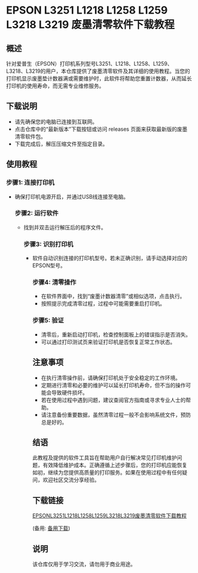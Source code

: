 # EPSON L3251 L1218 L1258 L1259 L3218 L3219 废墨清零软件下载教程

## 概述
针对爱普生（EPSON）打印机系列型号L3251、L1218、L1258、L1259、L3218、L3219的用户，本仓库提供了废墨清零软件及其详细的使用教程。当您的打印机显示废墨垫计数器满或需要维护时，此软件将帮助您重置计数器，从而延长打印机的使用寿命，而无需专业维修服务。

## 下载说明
- 请先确保您的电脑已连接到互联网。
- 点击仓库中的“最新版本”下载按钮或访问 releases 页面来获取最新版的废墨清零软件包。
- 下载完成后，解压压缩文件至指定目录。

## 使用教程
### 步骤1: 连接打印机
- 确保打印机电源开启，并通过USB线连接至电脑。

  ### 步骤2: 运行软件
  - 找到并双击运行解压后的程序文件。

    ### 步骤3: 识别打印机
    - 软件自动识别连接的打印机型号。若未正确识别，请手动选择对应的EPSON型号。

      ### 步骤4: 清零操作
      - 在软件界面中，找到“废墨计数器清零”或相似选项，点击执行。
      - 按照提示完成清零过程，过程中可能需要重启打印机。

      ### 步骤5: 验证
      - 清零后，重新启动打印机，检查控制面板上的错误指示是否消失。
      - 可以通过打印测试页来验证打印机是否恢复正常工作状态。

      ## 注意事项
      - 在执行清零操作前，请确保打印机处于安全稳定的工作环境。
      - 定期进行清零和必要的维护可以延长打印机寿命，但不当的操作可能会导致硬件损坏。
      - 若在使用过程中遇到问题，建议查阅官方指南或寻求专业人士的帮助。
      - 请注意备份重要数据，虽然清零过程一般不会影响系统文件，预防总是好的。

      ## 结语
      此教程及提供的软件工具旨在帮助用户自行解决常见打印机维护问题，有效降低维护成本。正确遵循上述步骤后，您的打印机应能恢复如初，继续为您提供高质量的打印服务。如果在使用过程中有任何疑问，欢迎社区交流分享经验。

      ## 下载链接
      [EPSONL3251L1218L1258L1259L3218L3219废墨清零软件下载教程](https://pan.quark.cn/s/f7435adbf7e0) 

      (备用: [备用下载](https://pan.baidu.com/s/1MvQb9XninHdjoz2QpFVOfw?pwd=1234))

      ## 说明

      该仓库仅用于学习交流，请勿用于商业用途。

